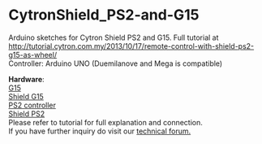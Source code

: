 # CytronShield_PS2-and-G15
Arduino sketches for Cytron Shield PS2 and G15. Full tutorial at http://tutorial.cytron.com.my/2013/10/17/remote-control-with-shield-ps2-g15-as-wheel/ <br/>
Controller: Arduino UNO (Duemilanove and Mega is compatible)

<strong>Hardware</strong>:<br/>
<a href="http://www.cytron.com.my/p-g15" target="_blank">G15</a><br/>
<a href="http://www.cytron.com.myp-SHIELD-G15/" target="_blank">Shield G15</a><br/>
<a href="http://www.cytron.com.my/p-PS-GP-1" target="_blank">PS2 controller</a><br/>
<a href="http://www.cytron.com.my/p-SHIELD-PS2" target="_blank">Shield PS2</a><br/>
Please refer to tutorial for full explanation and connection.<br/>
If you have further inquiry do visit our <a href="http://www.cytron.com.my/" target="_blank">technical forum.</a><br/>
